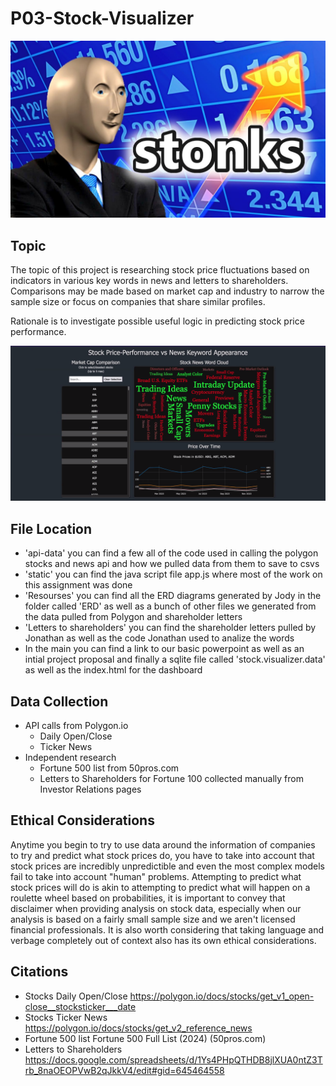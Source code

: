 # P03-Stock-Visualizer
![StonksMeme](Images/ReadmeStonksImg.jpg)

## Topic
The topic of this project is researching stock price fluctuations based on indicators in various key words in news and letters to shareholders.  Comparisons may be made based on market cap and industry to narrow the sample size or focus on companies that share similar profiles.

Rationale is to investigate possible useful logic in predicting stock price performance.

![SampleDashboard](Images/SampleDashboard.png)

## File Location
- 'api-data' you can find a few all of the code used in calling the polygon stocks and news api and how we pulled data from them to save to csvs
- 'static' you can find the java script file app.js where most of the work on this assignment was done
- 'Resourses' you can find all the ERD diagrams generated by Jody in the folder called 'ERD' as well as a bunch of other files we generated from the data pulled from Polygon and shareholder letters
- 'Letters to shareholders' you can find the shareholder letters pulled by Jonathan as well as the code Jonathan used to analize the words
- In the main you can find a link to our basic powerpoint as well as an intial project proposal and finally a sqlite file called 'stock.visualizer.data' as well as the index.html for the dashboard 

## Data Collection
- API calls from Polygon.io
  - Daily Open/Close
  - Ticker News
- Independent research
  - Fortune 500 list from 50pros.com
  - Letters to Shareholders for Fortune 100 collected manually from Investor Relations pages

## Ethical Considerations
Anytime you begin to try to use data around the information of companies to try and predict what stock prices do, you have to take into account that stock prices are incredibly unpredictible and even the most complex models fail to take into account "human" problems. Attempting to predict what stock prices will do is akin to attempting to predict what will happen on a roulette wheel based on probabilities, it is important to convey that disclaimer when providing analysis on stock data, especially when our analysis is based on a fairly small sample size and we aren't licensed financial professionals. It is also worth considering that taking language and verbage completely out of context also has its own ethical considerations.

## Citations
- Stocks Daily Open/Close  https://polygon.io/docs/stocks/get_v1_open-close__stocksticker___date
- Stocks Ticker News https://polygon.io/docs/stocks/get_v2_reference_news
- Fortune 500 list  Fortune 500 Full List (2024) (50pros.com)
- Letters to Shareholders  https://docs.google.com/spreadsheets/d/1Ys4PHpQTHDB8jlXUA0ntZ3Trb_8naOEOPVwB2qJkkV4/edit#gid=645464558
